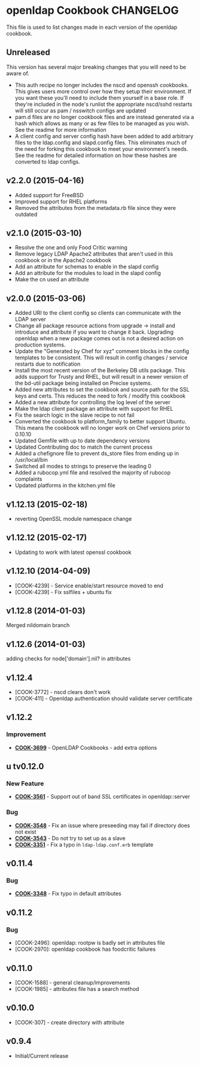 openldap Cookbook CHANGELOG
===========================
This file is used to list changes made in each version of the openldap cookbook.

Unreleased
----

This version has several major breaking changes that you will need to be aware of.
- This auth recipe no longer includes the nscd and openssh cookbooks.  This gives users more control over how they setup their environment. If you want these you'll need to include them yourself in a base role.  If they're included in the node's runlist the appropriate nscd/sshd restarts will still occur as pam / nsswitch configs are updated
- pam.d files are no longer cookbook files and are instead generated via a hash which allows as many or as few files to be managed as you wish.  See the readme for more information
- A client config and server config hash have been added to add arbitrary files to the ldap.config and slapd.config files.  This eliminates much of the need for forking this cookbook to meet your environment's needs.  See the readme for detailed information on how these hashes are converted to ldap configs.

v2.2.0 (2015-04-16)
-------------------
- Added support for FreeBSD
- Improved support for RHEL platforms
- Removed the attributes from the metadata.rb file since they were outdated


v2.1.0 (2015-03-10)
-------------------
- Resolve the one and only Food Critic warning
- Remove legacy LDAP Apache2 attributes that aren't used in this cookbook or in the Apache2 cookbook
- Add an attribute for schemas to enable in the slapd config
- Add an attribute for the modules to load in the slapd config
- Make the cn used an attribute

v2.0.0 (2015-03-06)
-------------------
- Added URI to the client config so clients can communicate with the LDAP server
- Change all package resource actions from upgrade -> install and introduce and attribute if you want to change it back.  Upgrading openldap when a new package comes out is not a desired action on production systems.
- Update the "Generated by Chef for xyz" comment blocks in the config templates to be consistent.  This will result in config changes / service restarts due to notification
- Install the most recent version of the Berkeley DB utils package.  This adds support for Trusty and RHEL, but will result in a newer version of the bd-util package being installed on Precise systems.
- Added new attributes to set the cookbook and source path for the SSL keys and certs.  This reduces the need to fork / modify this cookbook
- Added a new attribute for controlling the log level of the server
- Make the ldap client package an attribute with support for RHEL
- Fix the search logic in the slave recipe to not fail
- Converted the cookbook to platform_family to better support Ubuntu.  This means the cookbook will no longer work on Chef versions prior to 0.10.10
- Updated Gemfile with up to date dependency versions
- Updated Contributing doc to match the current process
- Added a chefignore file to prevent ds_store files from ending up in /usr/local/bin
- Switched all modes to strings to preserve the leading 0
- Added a rubocop.yml file and resolved the majority of rubocop complaints
- Updated platforms in the kitchen.yml file

v1.12.13 (2015-02-18)
---------------------
- reverting OpenSSL module namespace change

v1.12.12 (2015-02-17)
---------------------
- Updating to work with latest openssl cookbook

v1.12.10 (2014-04-09)
---------------------
- [COOK-4239] - Service enable/start resource moved to end
- [COOK-4239] - Fix sslfiles + ubuntu fix


v1.12.8 (2014-01-03)
--------------------
Merged nildomain branch


v1.12.6 (2014-01-03)
--------------------
adding checks for node['domain'].nil? in attributes


v1.12.4
-------

- [COOK-3772] - nscd clears don't work
- [COOK-411]  - Openldap authentication should validate server certificate


v1.12.2
-------
### Improvement
- **[COOK-3699](https://tickets.chef.io/browse/COOK-3699)** - OpenLDAP Cookbooks - add extra options


u tv0.12.0
-------
### New Feature
- **[COOK-3561](https://tickets.chef.io/browse/COOK-3561)** - Support out of band SSL certificates in openldap::server

### Bug
- **[COOK-3548](https://tickets.chef.io/browse/COOK-3548)** - Fix an issue where preseeding may fail if directory does not exist
- **[COOK-3543](https://tickets.chef.io/browse/COOK-3543)** - Do not try to set up as a slave
- **[COOK-3351](https://tickets.chef.io/browse/COOK-3351)** - Fix a typo in `ldap-ldap.conf.erb` template


v0.11.4
-------
### Bug
- **[COOK-3348](https://tickets.chef.io/browse/COOK-3348)** - Fix typo in default attributes

v0.11.2
-------
### Bug
- [COOK-2496]: openldap: rootpw is badly set in attributes file
- [COOK-2970]: openldap cookbook has foodcritic failures

v0.11.0
-------
- [COOK-1588] - general cleanup/improvements
- [COOK-1985] - attributes file has a search method

v0.10.0
-------
- [COOK-307] - create directory with attribute

v0.9.4
-------
- Initial/Current release
